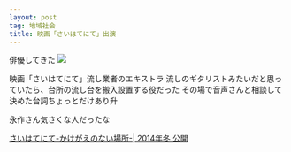 ```yaml
---
layout: post
tag: 地域社会
title: 映画「さいはてにて」出演
---
```



俳優してきた
<img src="https://kobapan.com/f/10131549456_f850956b24.jpg">


映画「さいはてにて」流し業者のエキストラ
流しのギタリストみたいだと思っていたら、台所の流し台を搬入設置する役だった
その場で音声さんと相談して決めた台詞ちょっとだけあり升


永作さん気さくな人だったな


<a href="http://www.saihatenite.com/" target="_blank">さいはてにて-かけがえのない場所-| 2014年冬 公開</a>
　